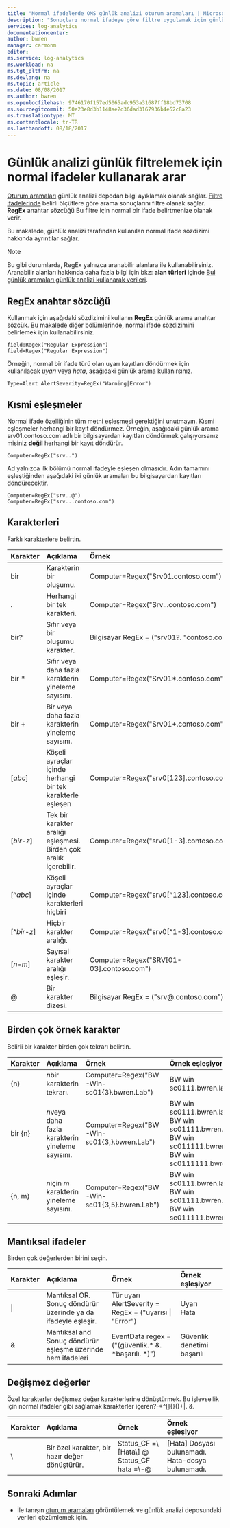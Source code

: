 ```yaml
---
title: "Normal ifadelerde OMS günlük analizi oturum aramaları | Microsoft Docs"
description: "Sonuçları normal ifadeye göre filtre uygulamak için günlük analizi günlük aramaları RegEx anahtar sözcüğü kullanabilirsiniz.  Bu makalede, bu ifadelerle çeşitli örnekler için sözdizimi sağlar."
services: log-analytics
documentationcenter: 
author: bwren
manager: carmonm
editor: 
ms.service: log-analytics
ms.workload: na
ms.tgt_pltfrm: na
ms.devlang: na
ms.topic: article
ms.date: 08/08/2017
ms.author: bwren
ms.openlocfilehash: 9746170f157ed5065adc953a31687ff18bd73708
ms.sourcegitcommit: 50e23e8d3b1148ae2d36dad3167936b4e52c8a23
ms.translationtype: MT
ms.contentlocale: tr-TR
ms.lasthandoff: 08/18/2017
---
```

# <a name="using-regular-expressions-to-filter-log-searches-in-log-analytics"></a>Günlük analizi günlük filtrelemek için normal ifadeler kullanarak arar

[Oturum aramaları](log-analytics-log-searches.md) günlük analizi depodan bilgi ayıklamak olanak sağlar.  [Filtre ifadelerinde](log-analytics-search-reference.md#filter-expressions) belirli ölçütlere göre arama sonuçlarını filtre olanak sağlar.  **RegEx** anahtar sözcüğü Bu filtre için normal bir ifade belirtmenize olanak verir.  

Bu makalede, günlük analizi tarafından kullanılan normal ifade sözdizimi hakkında ayrıntılar sağlar.

> [!NOTE]
> Bu gibi durumlarda, RegEx yalnızca aranabilir alanlara ile kullanabilirsiniz.  Aranabilir alanları hakkında daha fazla bilgi için bkz: **alan türleri** içinde [Bul günlük aramaları günlük analizi kullanarak verileri](log-analytics-log-searches.md#use-additional-filters).


## <a name="regex-keyword"></a>RegEx anahtar sözcüğü

Kullanmak için aşağıdaki sözdizimini kullanın **RegEx** günlük arama anahtar sözcük.  Bu makalede diğer bölümlerinde, normal ifade sözdizimini belirlemek için kullanabilirsiniz.

    field:Regex("Regular Expression")
    field=Regex("Regular Expression")

Örneğin, normal bir ifade türü olan uyarı kayıtları döndürmek için kullanılacak *uyarı* veya *hata*, aşağıdaki günlük arama kullanırsınız.

    Type=Alert AlertSeverity=RegEx("Warning|Error")

## <a name="partial-matches"></a>Kısmi eşleşmeler
Normal ifade özelliğinin tüm metni eşleşmesi gerektiğini unutmayın.  Kısmi eşleşmeler herhangi bir kayıt döndürmez.  Örneğin, aşağıdaki günlük arama srv01.contoso.com adlı bir bilgisayardan kayıtları döndürmek çalışıyorsanız misiniz **değil** herhangi bir kayıt döndürür.

    Computer=RegEx("srv..")

Ad yalnızca ilk bölümü normal ifadeyle eşleşen olmasıdır.  Adın tamamını eşleştiğinden aşağıdaki iki günlük aramaları bu bilgisayardan kayıtları döndürecektir.

    Computer=RegEx("srv..@")
    Computer=RegEx("srv...contoso.com")

## <a name="characters"></a>Karakterleri
Farklı karakterlere belirtin.

| Karakter | Açıklama | Örnek | Örnek eşleşiyor |
|:--|:--|:--|:--|
| bir | Karakterin bir oluşumu. | Computer=Regex("Srv01.contoso.com") | Srv01.contoso.com |
| . | Herhangi bir tek karakteri. | Computer=Regex("Srv...contoso.com") | Srv01.contoso.com<br>SRV02.contoso.com<br>srv03.contoso.com |
| bir? | Sıfır veya bir oluşumu karakter. | Bilgisayar RegEx = ("srv01?. "contoso.com") | srv0.contoso.com<br>Srv01.contoso.com |
| bir * | Sıfır veya daha fazla karakterin yineleme sayısını. | Computer=Regex("Srv01*.contoso.com") | srv0.contoso.com<br>Srv01.contoso.com<br>srv011.contoso.com<br>srv0111.contoso.com |
| bir + | Bir veya daha fazla karakterin yineleme sayısını. | Computer=Regex("Srv01+.contoso.com") | Srv01.contoso.com<br>srv011.contoso.com<br>srv0111.contoso.com |
| [*abc*] | Köşeli ayraçlar içinde herhangi bir tek karakterle eşleşen | Computer=Regex("srv0[123].contoso.com") | Srv01.contoso.com<br>SRV02.contoso.com<br>srv03.contoso.com |
| [*bir*-*z*] | Tek bir karakter aralığı eşleşmesi.  Birden çok aralık içerebilir. | Computer=Regex("srv0[1-3].contoso.com") | Srv01.contoso.com<br>SRV02.contoso.com<br>srv03.contoso.com |
| [^*abc*] | Köşeli ayraçlar içinde karakterleri hiçbiri | Computer=Regex("srv0[^123].contoso.com") | srv05.contoso.com<br>SRV06.contoso.com<br>srv07.contoso.com |
| [^*bir*-*z*] | Hiçbir karakter aralığı. | Computer=Regex("srv0[^1-3].contoso.com") | srv05.contoso.com<br>SRV06.contoso.com<br>srv07.contoso.com |
| [*n*-*m*] | Sayısal karakter aralığı eşleşir. | Computer=Regex("SRV[01-03].contoso.com") | Srv01.contoso.com<br>SRV02.contoso.com<br>srv03.contoso.com |
| @ | Bir karakter dizesi. | Bilgisayar RegEx = ("srv@.contoso.com") | Srv01.contoso.com<br>SRV02.contoso.com<br>srv03.contoso.com |


## <a name="multiple-occurences-of-character"></a>Birden çok örnek karakter
Belirli bir karakter birden çok tekrarı belirtin.

| Karakter | Açıklama | Örnek | Örnek eşleşiyor |
|:--|:--|:--|:--|
| {n} |  *n*bir karakterin tekrarı. | Computer=Regex("BW-Win-sc01{3}.bwren.Lab") | BW win sc0111.bwren.lab |
| bir {n} |  *n*veya daha fazla karakterin yineleme sayısını. | Computer=Regex("BW-Win-sc01{3,}.bwren.Lab") | BW win sc0111.bwren.lab<br>BW win sc01111.bwren.lab<br>BW win sc011111.bwren.lab<br>BW win sc0111111.bwren.lab |
| {n, m} |  *n*için *m* karakterin yineleme sayısını. | Computer=Regex("BW-Win-sc01{3,5}.bwren.Lab") | BW win sc0111.bwren.lab<br>BW win sc01111.bwren.lab<br>BW win sc011111.bwren.lab |


## <a name="logical-expressions"></a>Mantıksal ifadeler
Birden çok değerlerden birini seçin.

| Karakter | Açıklama | Örnek | Örnek eşleşiyor |
|:--|:--|:--|:--|
| &#124; | Mantıksal OR.  Sonuç döndürür üzerinde ya da ifadeyle eşleşir. | Tür uyarı AlertSeverity = RegEx = ("uyarısı &#124; "Error") | Uyarı<br>Hata |
| & | Mantıksal and  Sonuç döndürür eşleşme üzerinde hem ifadeleri | EventData regex = ("(güvenlik.\* &. \*başarılı. \*)") | Güvenlik denetimi başarılı |


## <a name="literals"></a>Değişmez değerler
Özel karakterler değişmez değer karakterlerine dönüştürmek.  Bu işlevsellik için normal ifadeler gibi sağlamak karakterler içeren?-\*^\[\]{}\(\)+\|. &.

| Karakter | Açıklama | Örnek | Örnek eşleşiyor |
|:--|:--|:--|:--|
| \\ | Bir özel karakter, bir hazır değer dönüştürür. | Status_CF =\\[Hata\\] @<br>Status_CF hata =\\-@ | [Hata] Dosyası bulunamadı.<br>Hata-dosya bulunamadı. |


## <a name="next-steps"></a>Sonraki Adımlar

* İle tanışın [oturum aramaları](log-analytics-log-searches.md) görüntülemek ve günlük analizi deposundaki verileri çözümlemek için.
